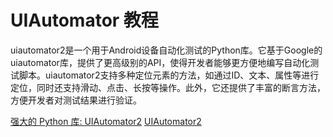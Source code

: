 # UIAutomator 教程

<show-structure depth="3"/>

uiautomator2是一个用于Android设备自动化测试的Python库。它基于Google的uiautomator库，提供了更高级别的API，使得开发者能够更方便地编写自动化测试脚本。uiautomator2支持多种定位元素的方法，如通过ID、文本、属性等进行定位，同时还支持滑动、点击、长按等操作。此外，它还提供了丰富的断言方法，方便开发者对测试结果进行验证。

<seealso>
<category ref="ref_docs">
    <a href="https://mp.weixin.qq.com/s/Ea5-6fJ1U6FimQFZeU90Hw">强大的 Python 库: UIAutomator2</a>
</category>
<category ref="ref_github">
    <a href="https://github.com/openatx/uiautomator2">UIAutomator2</a>
</category>
<category ref="ref_issues">
</category>
<category ref="ref_hf">
</category>
<category ref="ref_ms">
</category>
</seealso>
